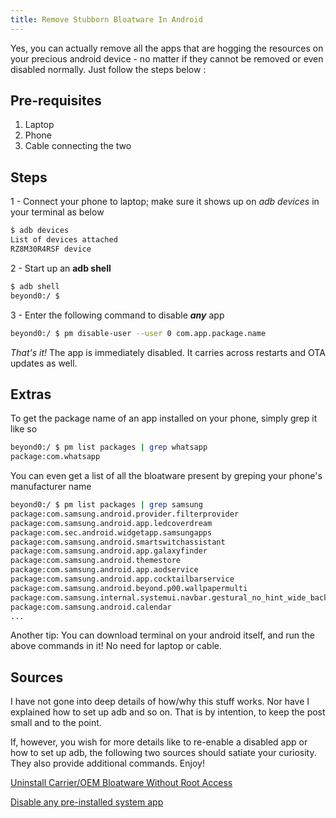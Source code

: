 ```yaml
---
title: Remove Stubborn Bloatware In Android
---
```


Yes, you can actually remove all the apps that are hogging the resources on your precious android device - no matter if they cannot be removed or even disabled normally. Just follow the steps below :

## Pre-requisites

1. Laptop
2. Phone
3. Cable connecting the two

## Steps

1 - Connect your phone to laptop; make sure it shows up on *adb devices* in your terminal as below

```sh
$ adb devices
List of devices attached
RZ8M30R4RSF device
```

2 - Start up an **adb shell**

```sh
$ adb shell
beyond0:/ $
```

3 - Enter the following command to disable ***any*** app

```sh
beyond0:/ $ pm disable-user --user 0 com.app.package.name
```

*That's it!* The app is immediately disabled. It carries across restarts and OTA updates as well.

## Extras

To get the package name of an app installed on your phone, simply grep it like so

```sh
beyond0:/ $ pm list packages | grep whatsapp
package:com.whatsapp
```

You can even get a list of all the bloatware present by greping your phone's manufacturer name

```sh
beyond0:/ $ pm list packages | grep samsung
package:com.samsung.android.provider.filterprovider
package:com.samsung.android.app.ledcoverdream
package:com.sec.android.widgetapp.samsungapps
package:com.samsung.android.smartswitchassistant
package:com.samsung.android.app.galaxyfinder
package:com.samsung.android.themestore
package:com.samsung.android.app.aodservice
package:com.samsung.android.app.cocktailbarservice
package:com.samsung.android.beyond.p00.wallpapermulti
package:com.samsung.internal.systemui.navbar.gestural_no_hint_wide_back
package:com.samsung.android.calendar
...
```

Another tip: You can download terminal on your android itself, and run the above commands in it! No need for laptop or cable.

## Sources

I have not gone into deep details of how/why this stuff works. Nor have I explained how to set up adb and so on. That is by intention, to keep the post small and to the point.

If, however, you wish for more details like to re-enable a disabled app or how to set up adb, the following two sources should satiate your curiosity. They also provide additional commands. Enjoy!

[Uninstall Carrier/OEM Bloatware Without Root Access](https://www.xda-developers.com/uninstall-carrier-oem-bloatware-without-root-access/)

[Disable any pre-installed system app](https://www.xda-developers.com/disable-system-app-bloatware-android/)
